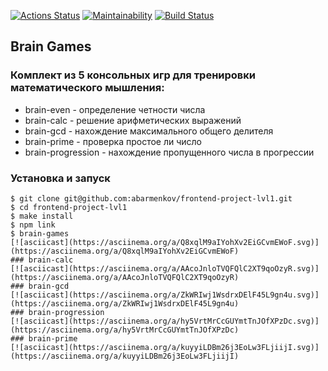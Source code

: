 [![Actions Status](https://github.com/abarmenkov/frontend-project-lvl1/workflows/hexlet-check/badge.svg)](https://github.com/abarmenkov/frontend-project-lvl1/actions) [![Maintainability](https://api.codeclimate.com/v1/badges/1c651e5607bec076737d/maintainability)](https://codeclimate.com/github/abarmenkov/frontend-project-lvl1/maintainability) [![Build Status](https://github.com/hexlet-boilerplates/nodejs-package/workflows/Node%20CI/badge.svg)](https://github.com/abarmenkov/frontend-project-lvl1/actions/workflows/node.js.yml)

## Brain Games
### Комплект из 5 консольных игр для тренировки математического мышления:
- brain-even - определение четности числа
- brain-calc - решение арифметических выражений
- brain-gcd - нахождение максимального общего делителя
- brain-prime - проверка простое ли число
- brain-progression - нахождение пропущенного числа в прогрессии

### Установка и запуск

```
$ git clone git@github.com:abarmenkov/frontend-project-lvl1.git
$ cd frontend-project-lvl1
$ make install
$ npm link
$ brain-games
[![asciicast](https://asciinema.org/a/Q8xqlM9aIYohXv2EiGCvmEWoF.svg)](https://asciinema.org/a/Q8xqlM9aIYohXv2EiGCvmEWoF)
### brain-calc
[![asciicast](https://asciinema.org/a/AAcoJnloTVQFQlC2XT9qoOzyR.svg)](https://asciinema.org/a/AAcoJnloTVQFQlC2XT9qoOzyR)
### brain-gcd
[![asciicast](https://asciinema.org/a/ZkWRIwj1WsdrxDElF45L9gn4u.svg)](https://asciinema.org/a/ZkWRIwj1WsdrxDElF45L9gn4u)
### brain-progression
[![asciicast](https://asciinema.org/a/hy5VrtMrCcGUYmtTnJOfXPzDc.svg)](https://asciinema.org/a/hy5VrtMrCcGUYmtTnJOfXPzDc)
### brain-prime
[![asciicast](https://asciinema.org/a/kuyyiLDBm26j3EoLw3FLjiijI.svg)](https://asciinema.org/a/kuyyiLDBm26j3EoLw3FLjiijI)

